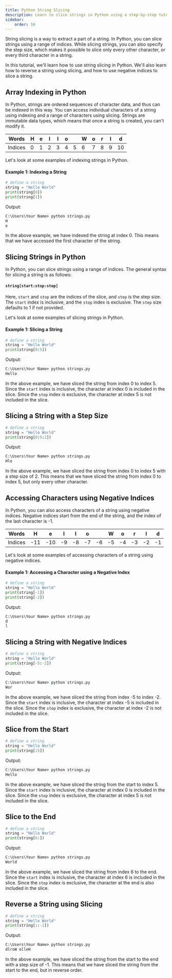 ```yaml
---
title: Python String Slicing
description: Learn to slice strings in Python using a step-by-step tutorial.
sidebar: 
    order: 16
---
```


String slicing is a way to extract a part of a string. In Python, you can slice strings using a range of indices. While slicing strings, you can also specify the step size, which makes it possible to slice only every other character, or every third character in a string.

In this tutorial, we'll learn how to use string slicing in Python. We'll also learn how to reverse a string using slicing, and how to use negative indices to slice a string.

## Array Indexing in Python

In Python, strings are ordered sequences of character data, and thus can be indexed in this way. You can access individual characters of a string using indexing and a range of characters using slicing. Strings are immutable data types, which means that once a string is created, you can't modify it.

|Words| H | e | l | l | o |   | W | o | r | l | d |
|---|---|---|---|---|---|---|---|---|---|---|---|
|Indices| 0 | 1 | 2 | 3 | 4 | 5 | 6 | 7 | 8 | 9 |10 |

Let's look at some examples of indexing strings in Python.

#### Example 1: Indexing a String

```python title="strings.py" showLineNumbers{1}
# define a string
string = "Hello World"
print(string[0])
print(string[1])
```

Output:

```cmd title="command" showLineNumbers{1}
C:\Users\Your Name> python strings.py
H
e
```

In the above example, we have indexed the string at index 0. This means that we have accessed the first character of the string.


## Slicing Strings in Python

In Python, you can slice strings using a range of indices. The general syntax for slicing a string is as follows:

#### `string[start:stop:step]`

Here, `start` and `stop` are the indices of the slice, and `step` is the step size. The `start` index is inclusive, and the `stop` index is exclusive. The `step` size defaults to 1 if not provided.

Let's look at some examples of slicing strings in Python.

#### Example 1: Slicing a String

```python title="strings.py" showLineNumbers{1}
# define a string
string = "Hello World"
print(string[0:5])
```

Output:

```cmd title="command" showLineNumbers{1}
C:\Users\Your Name> python strings.py
Hello
```

In the above example, we have sliced the string from index 0 to index 5. Since the `start` index is inclusive, the character at index 0 is included in the slice. Since the `stop` index is exclusive, the character at index 5 is not included in the slice.

## Slicing a String with a Step Size

```python title="strings.py" showLineNumbers{1}
# define a string
string = "Hello World"
print(string[0:5:2])
```

Output:

```cmd title="command" showLineNumbers{1}
C:\Users\Your Name> python strings.py
Hlo
```

In the above example, we have sliced the string from index 0 to index 5 with a step size of 2. This means that we have sliced the string from index 0 to index 5, but only every other character.

## Accessing Characters using Negative Indices

In Python, you can also access characters of a string using negative indices. Negative indices start from the end of the string, and the index of the last character is -1.

|Words| H | e | l | l | o |   | W | o | r | l | d |
|---|---|---|---|---|---|---|---|---|---|---|---|
|Indices| -11 | -10 | -9 | -8 | -7 | -6 | -5 | -4 | -3 | -2 | -1 |

Let's look at some examples of accessing characters of a string using negative indices.

#### Example 1: Accessing a Character using a Negative Index

```python title="strings.py" showLineNumbers{1}
# define a string
string = "Hello World"
print(string[-1])
print(string[-2])
```

Output:

```cmd title="command" showLineNumbers{1}
C:\Users\Your Name> python strings.py
d
l
```


## Slicing a String with Negative Indices

```python title="strings.py" showLineNumbers{1}
# define a string
string = "Hello World"
print(string[-5:-2])
```

Output:

```cmd title="command" showLineNumbers{1}
C:\Users\Your Name> python strings.py
Wor
```

In the above example, we have sliced the string from index -5 to index -2. Since the `start` index is inclusive, the character at index -5 is included in the slice. Since the `stop` index is exclusive, the character at index -2 is not included in the slice.

## Slice from the Start

```python title="strings.py" showLineNumbers{1}
# define a string
string = "Hello World"
print(string[:5])
```

Output:

```cmd title="command" showLineNumbers{1}
C:\Users\Your Name> python strings.py
Hello
```

In the above example, we have sliced the string from the start to index 5. Since the `start` index is inclusive, the character at index 0 is included in the slice. Since the `stop` index is exclusive, the character at index 5 is not included in the slice.

## Slice to the End

```python title="strings.py" showLineNumbers{1}
# define a string
string = "Hello World"
print(string[6:])
```

Output:

```cmd title="command" showLineNumbers{1}
C:\Users\Your Name> python strings.py
World
```

In the above example, we have sliced the string from index 6 to the end. Since the `start` index is inclusive, the character at index 6 is included in the slice. Since the `stop` index is exclusive, the character at the end is also included in the slice.

## Reverse a String using Slicing

```python title="strings.py" showLineNumbers{1}
# define a string
string = "Hello World"
print(string[::-1])
```

Output:

```cmd title="command" showLineNumbers{1}
C:\Users\Your Name> python strings.py
dlroW olleH
```

In the above example, we have sliced the string from the start to the end with a step size of -1. This means that we have sliced the string from the start to the end, but in reverse order.